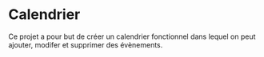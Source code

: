 # Calendrier

Ce projet a pour but de créer un calendrier fonctionnel dans lequel on peut ajouter, modifer et supprimer des évènements.
